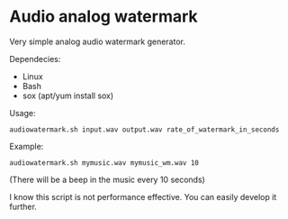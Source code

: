 # Audio analog watermark
Very simple analog audio watermark generator.

Dependecies:

- Linux
- Bash
- sox (apt/yum install sox)

Usage:

```
audiowatermark.sh input.wav output.wav rate_of_watermark_in_seconds
```

Example:

```
audiowatermark.sh mymusic.wav mymusic_wm.wav 10
```

(There will be a beep in the music every 10 seconds)


I know this script is not performance effective. You can easily develop it further.